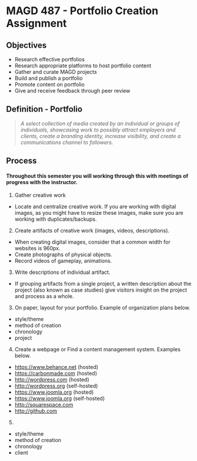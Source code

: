 # MAGD 487 - Portfolio Creation Assignment

## Objectives
+ Research effective portfolios
+ Research appropriate platforms to host portfolio content
+ Gather and curate MAGD projects
+ Build and publish a portfolio
+ Promote content on portfolio
+ Give and receive feedback through peer review

## Definition - Portfolio
> *A select collection of media created by an individual or groups of individuals, showcasing work to possibly attract employers and  clients, create a branding identity, increase visibility, and create a communications channel to followers.*

## Process
#### Throughout this semester you will working through this with meetings of progress with the instructor.
1. Gather creative work
  - Locate and centralize creative work. If you are working with digital images, as you might have to resize these images, make sure you are working with duplicates/backups.
2. Create artifacts of creative work (images, videos, descriptions).
  - When creating digital images, consider that a common width for websites is 960px.
  - Create photographs of physical objects.
  - Record videos of gameplay, animations.
3. Write descriptions of individual artifact.
  - If grouping artifacts from a single project, a written description about the project (also known as case studies) give visitors insight on the project and process as a whole.
3. On paper, layout for your portfolio. Example of organization plans below.
  + style/theme
  + method of creation
  + chronology
  + project
4. Create a webpage or Find a content management system. Examples below.
  - https://www.behance.net (hosted)
  - https://carbonmade.com (hosted)
  - http://wordpress.com (hosted)
  - http://wordpress.org (self-hosted)
  - https://www.joomla.org (hosted)
  - https://www.joomla.org (self-hosted)
  - http://squarespace.com
  - http://github.com
5.



  - style/theme
  - method of creation
  - chronology
  - client
